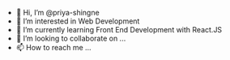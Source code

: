 - 👋 Hi, I’m @priya-shingne
- 👀 I’m interested in Web Development
- 🌱 I’m currently learning Front End Development with React.JS
- 💞️ I’m looking to collaborate on ...
- 📫 How to reach me ...

<!---
priya-shingne/priya-shingne is a ✨ special ✨ repository because its `README.md` (this file) appears on your GitHub profile.
You can click the Preview link to take a look at your changes.
--->

